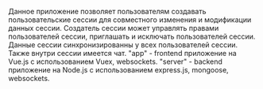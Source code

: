 Данное приложение позволяет пользователям создавать пользовательские сессии для совместного изменения и модификации данных сессии. Создатель сессии может управлять правами пользователей сессии, приглашать и исключать пользователей сессии. Данные сессии синхронизированны у всех пользователей сессии. Также внутри сессии имеется чат.
"app" - frontend приложение на Vue.js с использованием Vuex, websockets.
"server" - backend приложение на Node.js с использованием express.js, mongoose, websockets.

